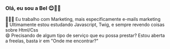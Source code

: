 ### Olá, eu sou a Bel 😊✌🏼

 👩🏽‍💻 Eu trabalho com Marketing, mais especificamente e-mails marketing <br>
 🧠 Ultimamente estou estudando Javascript, Twig, e sempre revendo coisas sobre Html/Css <br>
 😄 Precisando de algum tipo de serviço que eu possa prestar? Estou aberta a freelas, basta ir em "Onde me encontrar?"
